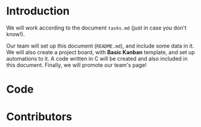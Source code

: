 # Introduction
We will work according to the document `tasks.md` (just in case you don't know!). 

Our team will set up this document (`README.md`), and include some data in it. We will also create a project board, with __Basic Kanban__ template, and set up automations to it. A code written in C will be created and also included in this document. Finally, we will promote our team's page!

# Code


# Contributors
